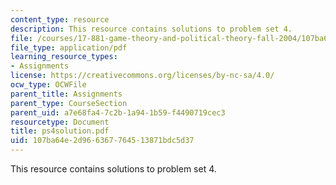```yaml
---
content_type: resource
description: This resource contains solutions to problem set 4.
file: /courses/17-881-game-theory-and-political-theory-fall-2004/107ba64e2d966367764513871bdc5d37_ps4solution.pdf
file_type: application/pdf
learning_resource_types:
- Assignments
license: https://creativecommons.org/licenses/by-nc-sa/4.0/
ocw_type: OCWFile
parent_title: Assignments
parent_type: CourseSection
parent_uid: a7e68fa4-7c2b-1a94-1b59-f4490719cec3
resourcetype: Document
title: ps4solution.pdf
uid: 107ba64e-2d96-6367-7645-13871bdc5d37
---
```

This resource contains solutions to problem set 4.